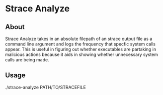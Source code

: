 # Strace Analyze

## About

Strace Analyze takes in an absolute filepath of an strace output file as a command line argument and logs the frequency that specfic system calls appear. This is useful in figuring out whether executables are partaking in malicious actions because it aids in showing whether unnecessary system calls are being made.

## Usage

./strace-analyze PATH/TO/STRACEFILE


